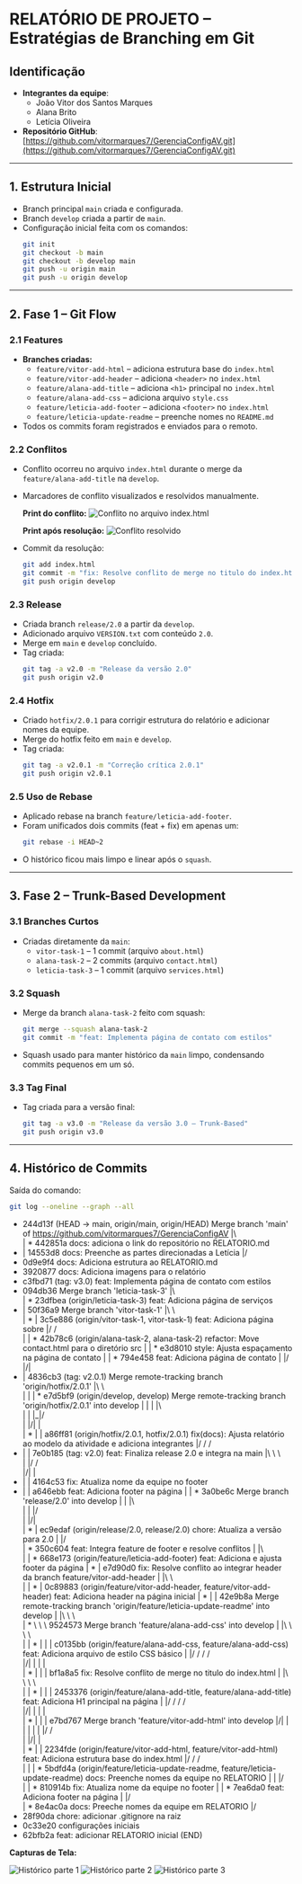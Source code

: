 # RELATÓRIO DE PROJETO – Estratégias de Branching em Git

## Identificação
- **Integrantes da equipe**:
  - João Vitor dos Santos Marques
  - Alana Brito
  - Letícia Oliveira
- **Repositório GitHub**: [https://github.com/vitormarques7/GerenciaConfigAV.git](https://github.com/vitormarques7/GerenciaConfigAV.git)

---

## 1. Estrutura Inicial
- Branch principal `main` criada e configurada.
- Branch `develop` criada a partir de `main`.
- Configuração inicial feita com os comandos:
  ```bash
  git init
  git checkout -b main
  git checkout -b develop main
  git push -u origin main
  git push -u origin develop
  ```

---

## 2. Fase 1 – Git Flow

### 2.1 Features
- **Branches criadas:**
  - `feature/vitor-add-html` – adiciona estrutura base do `index.html`
  - `feature/vitor-add-header` – adiciona `<header>` no `index.html`
  - `feature/alana-add-title` – adiciona `<h1>` principal no `index.html`
  - `feature/alana-add-css` – adiciona arquivo `style.css`
  - `feature/leticia-add-footer` – adiciona `<footer>` no `index.html`
  - `feature/leticia-update-readme` – preenche nomes no `README.md`
- Todos os commits foram registrados e enviados para o remoto.

### 2.2 Conflitos
- Conflito ocorreu no arquivo `index.html` durante o merge da `feature/alana-add-title` na `develop`.
- Marcadores de conflito visualizados e resolvidos manualmente.
  
  **Print do conflito:**
  ![Conflito no arquivo index.html](images/imagem%20de%20conflito%20no%20arquivo%20index.png)

  **Print após resolução:**
  ![Conflito resolvido](images/imagem%20conflito%20resolvido%20index.png)

- Commit da resolução:
  ```bash
  git add index.html
  git commit -m "fix: Resolve conflito de merge no titulo do index.html"
  git push origin develop
  ```

### 2.3 Release
- Criada branch `release/2.0` a partir da `develop`.
- Adicionado arquivo `VERSION.txt` com conteúdo `2.0`.
- Merge em `main` e `develop` concluído.
- Tag criada:
  ```bash
  git tag -a v2.0 -m "Release da versão 2.0"
  git push origin v2.0
  ```

### 2.4 Hotfix
- Criado `hotfix/2.0.1` para corrigir estrutura do relatório e adicionar nomes da equipe.
- Merge do hotfix feito em `main` e `develop`.
- Tag criada:
  ```bash
  git tag -a v2.0.1 -m "Correção crítica 2.0.1"
  git push origin v2.0.1
  ```

### 2.5 Uso de Rebase
- Aplicado rebase na branch `feature/leticia-add-footer`.
- Foram unificados dois commits (feat + fix) em apenas um:
  ```bash
  git rebase -i HEAD~2
  ```
- O histórico ficou mais limpo e linear após o `squash`.

---

## 3. Fase 2 – Trunk-Based Development

### 3.1 Branches Curtos
- Criadas diretamente da `main`:
  - `vitor-task-1` – 1 commit (arquivo `about.html`)
  - `alana-task-2` – 2 commits (arquivo `contact.html`)
  - `leticia-task-3` – 1 commit (arquivo `services.html`)

### 3.2 Squash
- Merge da branch `alana-task-2` feito com squash:
  ```bash
  git merge --squash alana-task-2
  git commit -m "feat: Implementa página de contato com estilos"
  ```
- Squash usado para manter histórico da `main` limpo, condensando commits pequenos em um só.

### 3.3 Tag Final
- Tag criada para a versão final:
  ```bash
  git tag -a v3.0 -m "Release da versão 3.0 – Trunk-Based"
  git push origin v3.0
  ```

---

## 4. Histórico de Commits
Saída do comando:
```bash
git log --oneline --graph --all
```
*   244d13f (HEAD -> main, origin/main, origin/HEAD) Merge branch 'main' of https://github.com/vitormarques7/GerenciaConfigAV
    |\  
    | * 442851a docs: adiciona o link do repositório no RELATORIO.md
* | 14553d8 docs: Preenche as partes direcionadas a Letícia
  |/
* 0d9e9f4 docs: Adiciona estrutura ao RELATORIO.md
* 3920877 docs: Adiciona imagens para o relatório
* c3fbd71 (tag: v3.0) feat: Implementa página de contato com estilos
*   094db36 Merge branch 'leticia-task-3'
    |\  
    | * 23dfbea (origin/leticia-task-3) feat: Adiciona página de serviços
* |   50f36a9 Merge branch 'vitor-task-1'
  |\ \  
  | * | 3c5e886 (origin/vitor-task-1, vitor-task-1) feat: Adiciona página sobre
  |/ /  
  | | * 42b78c6 (origin/alana-task-2, alana-task-2) refactor: Move contact.html para o diretório src
  | | * e3d8010 style: Ajusta espaçamento na página de contato
  | | * 794e458 feat: Adiciona página de contato
  | |/  
  |/|
* |   4836cb3 (tag: v2.0.1) Merge remote-tracking branch 'origin/hotfix/2.0.1'
  |\ \  
  | | | *   e7d5bf9 (origin/develop, develop) Merge remote-tracking branch 'origin/hotfix/2.0.1' into develop
  | | | |\  
  | | |_|/  
  | |/| |   
  | * | | a86ff81 (origin/hotfix/2.0.1, hotfix/2.0.1) fix(docs): Ajusta relatório ao modelo da atividade e adiciona integrantes
  |/ / /
* | |   7e0b185 (tag: v2.0) feat: Finaliza release 2.0 e integra na main
  |\ \ \  
  | |/ /  
  |/| |
* | | 4164c53 fix: Atualiza nome da equipe no footer
* | | a646ebb feat: Adiciona footer na página
  | | *   3a0be6c Merge branch 'release/2.0' into develop
  | | |\  
  | | |/  
  | |/|   
  | * | ec9edaf (origin/release/2.0, release/2.0) chore: Atualiza a versão para 2.0
  | |/  
  | *   350c604 feat: Integra feature de footer e resolve conflitos
  | |\  
  | | * 668e173 (origin/feature/leticia-add-footer) feat: Adiciona e ajusta footer da página
  | * |   e7d90d0 fix: Resolve conflito ao integrar header da branch feature/vitor-add-header
  | |\ \  
  | | * | 0c89883 (origin/feature/vitor-add-header, feature/vitor-add-header) feat: Adiciona header na página inicial
  | * | |   42e9b8a Merge remote-tracking branch 'origin/feature/leticia-update-readme' into develop
  | |\ \ \  
  | * \ \ \   9524573 Merge branch 'feature/alana-add-css' into develop
  | |\ \ \ \  
  | | * | | | c0135bb (origin/feature/alana-add-css, feature/alana-add-css) feat: Adiciona arquivo de estilo CSS básico
  | |/ / / /  
  |/| | | |   
  | * | | |   bf1a8a5 fix: Resolve conflito de merge no titulo do index.html
  | |\ \ \ \  
  | | * | | | 2453376 (origin/feature/alana-add-title, feature/alana-add-title) feat: Adiciona H1 principal na página
  | |/ / / /  
  |/| | | |   
  | * | | | e7bd767 Merge branch 'feature/vitor-add-html' into develop
  |/| | | |
  | | |/ /  
  | |/| |   
  | * | | 2234fde (origin/feature/vitor-add-html, feature/vitor-add-html) feat: Adiciona estrutura base do index.html
  |/ / /  
  | | | * 5bdfd4a (origin/feature/leticia-update-readme, feature/leticia-update-readme) docs: Preenche nomes da equipe no RELATORIO
  | | |/  
  | | * 810914b fix: Atualiza nome da equipe no footer
  | | * 7ea6da0 feat: Adiciona footer na página
  | |/  
  | * 8e4ac0a docs: Preeche nomes da equipe em RELATORIO
  |/
* 28f90da chore: adicionar .gitignore na raiz
* 0c33e20 configurações iniciais
* 62bfb2a feat: adicionar RELATORIO inicial
  (END)

**Capturas de Tela:**

![Histórico parte 1](images/oneline%20graph%20all%201.png)
![Histórico parte 2](images/oneline%20graph%20all2.png)
![Histórico parte 3](images/oneline%20graph%20all3.png)

